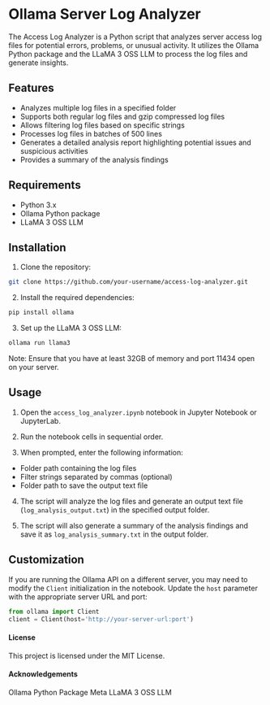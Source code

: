 # Ollama Server Log Analyzer

The Access Log Analyzer is a Python script that analyzes server access log files for potential errors, problems, or unusual activity. It utilizes the Ollama Python package and the LLaMA 3 OSS LLM to process the log files and generate insights.

## Features

- Analyzes multiple log files in a specified folder
- Supports both regular log files and gzip compressed log files
- Allows filtering log files based on specific strings
- Processes log files in batches of 500 lines
- Generates a detailed analysis report highlighting potential issues and suspicious activities
- Provides a summary of the analysis findings

## Requirements

- Python 3.x
- Ollama Python package
- LLaMA 3 OSS LLM

## Installation

1. Clone the repository:

```bash
git clone https://github.com/your-username/access-log-analyzer.git
```

2. Install the required dependencies:

```bash
pip install ollama
```

3. Set up the LLaMA 3 OSS LLM:

```bash
ollama run llama3
```

Note: Ensure that you have at least 32GB of memory and port 11434 open on your server.

## Usage

1. Open the `access_log_analyzer.ipynb` notebook in Jupyter Notebook or JupyterLab.

2. Run the notebook cells in sequential order.

3. When prompted, enter the following information:
- Folder path containing the log files
- Filter strings separated by commas (optional)
- Folder path to save the output text file

4. The script will analyze the log files and generate an output text file (`log_analysis_output.txt`) in the specified output folder.

5. The script will also generate a summary of the analysis findings and save it as `log_analysis_summary.txt` in the output folder.

## Customization

If you are running the Ollama API on a different server, you may need to modify the `Client` initialization in the notebook. Update the `host` parameter with the appropriate server URL and port:

```python
from ollama import Client
client = Client(host='http://your-server-url:port')
```


#### License
This project is licensed under the MIT License.

#### Acknowledgements
Ollama Python Package
Meta LLaMA 3 OSS LLM